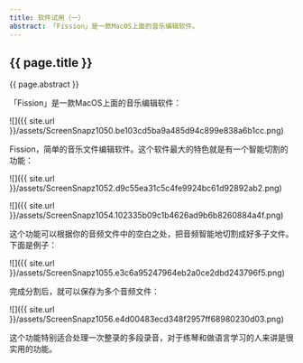 ```yaml
---
title: 软件试用（一）
abstract: 「Fission」是一款MacOS上面的音乐编辑软件。
---
```


## {{ page.title }}

{{ page.abstract }}

「Fission」是一款MacOS上面的音乐编辑软件：

![]({{ site.url }}/assets/ScreenSnapz1050.be103cd5ba9a485d94c899e838a6b1cc.png)

Fission，简单的音乐文件编辑软件。这个软件最大的特色就是有一个智能切割的功能：

![]({{ site.url }}/assets/ScreenSnapz1052.d9c55ea31c5c4fe9924bc61d92892ab2.png)

![]({{ site.url }}/assets/ScreenSnapz1054.102335b09c1b4626ad9b6b8260884a4f.png)

这个功能可以根据你的音频文件中的空白之处，把音频智能地切割成好多子文件。下面是例子：

![]({{ site.url }}/assets/ScreenSnapz1055.e3c6a95247964eb2a0ce2dbd243796f5.png)

完成分割后，就可以保存为多个音频文件：

![]({{ site.url }}/assets/ScreenSnapz1056.e4d00483ecd348f2957ff68980230d03.png)

这个功能特别适合处理一次整录的多段录音，对于练琴和做语言学习的人来讲是很实用的功能。
